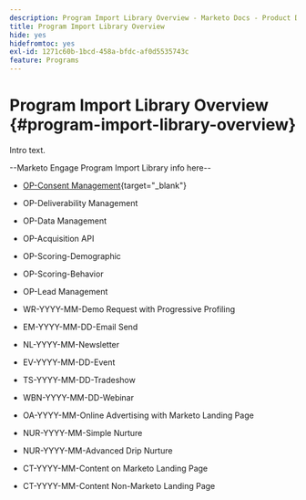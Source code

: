 ```yaml
---
description: Program Import Library Overview - Marketo Docs - Product Documentation
title: Program Import Library Overview
hide: yes
hidefromtoc: yes
exl-id: 1271c60b-1bcd-458a-bfdc-af0d5535743c
feature: Programs
---
```

# Program Import Library Overview {#program-import-library-overview}

Intro text.

--Marketo Engage Program Import Library info here--

* [OP-Consent Management](/help/marketo/product-docs/core-marketo-concepts/programs/program-library/content-management-program-example.md){target="_blank"}

* OP-Deliverability Management

* OP-Data Management

* OP-Acquisition API

* OP-Scoring-Demographic

* OP-Scoring-Behavior

* OP-Lead Management

* WR-YYYY-MM-Demo Request with Progressive Profiling

* EM-YYYY-MM-DD-Email Send

* NL-YYYY-MM-Newsletter

* EV-YYYY-MM-DD-Event

* TS-YYYY-MM-DD-Tradeshow

* WBN-YYYY-MM-DD-Webinar

* OA-YYYY-MM-Online Advertising with Marketo Landing Page

* NUR-YYYY-MM-Simple Nurture

* NUR-YYYY-MM-Advanced Drip Nurture

* CT-YYYY-MM-Content on Marketo Landing Page

* CT-YYYY-MM-Content Non-Marketo Landing Page
